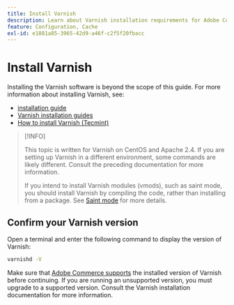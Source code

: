 ```yaml
---
title: Install Varnish
description: Learn about Varnish installation requirements for Adobe Commerce caching. Discover installation resources and setup guidance.
feature: Configuration, Cache
exl-id: e1881a85-3965-42d9-a46f-c2f5f20fbacc
---
```

# Install Varnish

Installing the Varnish software is beyond the scope of this guide. For more information about installing Varnish, see:

- [installation guide](https://www.varnish-software.com/developers/tutorials/installing-varnish-ubuntu/)
- [Varnish installation guides](https://www.varnish-cache.org/docs)
- [How to install Varnish (Tecmint)](https://www.tecmint.com/install-varnish-cache-web-accelerator/)

>[!INFO]
>
>This topic is written for Varnish on CentOS and Apache 2.4. If you are setting up Varnish in a different environment, some commands are likely different. Consult the preceding documentation for more information.
>
>If you intend to install Varnish modules (vmods), such as saint mode, you should install Varnish by compiling the code, rather than installing from a package. See [Saint mode](config-varnish-advanced.md#saint-mode) for more details.

## Confirm your Varnish version

Open a terminal and enter the following command to display the version of Varnish:

```bash
varnishd -V
```

Make sure that [Adobe Commerce supports](../../installation/system-requirements.md) the installed version of Varnish before continuing. If you are running an unsupported version, you must upgrade to a supported version. Consult the Varnish installation documentation for more information.
